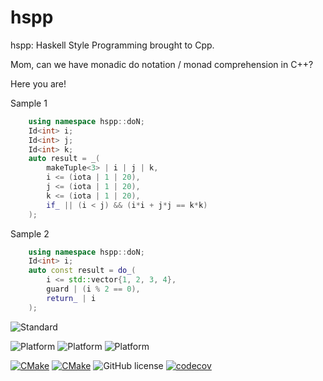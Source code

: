 # hspp

hspp: Haskell Style Programming brought to Cpp.

Mom, can we have monadic do notation / monad comprehension in C++?

Here you are!

Sample 1

```c++
    using namespace hspp::doN;
    Id<int> i;
    Id<int> j;
    Id<int> k;
    auto result = _(
        makeTuple<3> | i | j | k,
        i <= (iota | 1 | 20),
        j <= (iota | 1 | 20),
        k <= (iota | 1 | 20),
        if_ || (i < j) && (i*i + j*j == k*k)
    );
```

Sample 2

```c++
    using namespace hspp::doN;
    Id<int> i;
    auto const result = do_(
        i <= std::vector{1, 2, 3, 4},
        guard | (i % 2 == 0),
        return_ | i
    );
```

![Standard](https://img.shields.io/badge/c%2B%2B-17/20-blue.svg)

![Platform](https://img.shields.io/badge/platform-linux-blue)
![Platform](https://img.shields.io/badge/platform-osx-blue)
![Platform](https://img.shields.io/badge/platform-win-blue)

[![CMake](https://github.com/BowenFu/hspp/actions/workflows/cmake.yml/badge.svg)](https://github.com/BowenFu/hspp/actions/workflows/cmake.yml)
[![CMake](https://github.com/BowenFu/hspp/actions/workflows/sanitizers.yml/badge.svg)](https://github.com/BowenFu/hspp/actions/workflows/sanitizers.yml)
![GitHub license](https://img.shields.io/github/license/BowenFu/hspp.svg)
[![codecov](https://codecov.io/gh/BowenFu/hspp/branch/main/graph/badge.svg)](https://codecov.io/gh/BowenFu/hspp)


